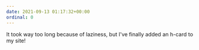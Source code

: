 ```yaml
---
date: 2021-09-13 01:17:32+00:00
ordinal: 0
---
```


It took way too long because of laziness, but I've finally added an h-card to my
site!
